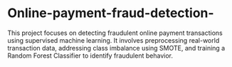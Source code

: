 # Online-payment-fraud-detection-
This project focuses on detecting fraudulent online payment transactions using supervised machine learning. It involves preprocessing real-world transaction data, addressing class imbalance using SMOTE, and training a Random Forest Classifier to identify fraudulent behavior.
